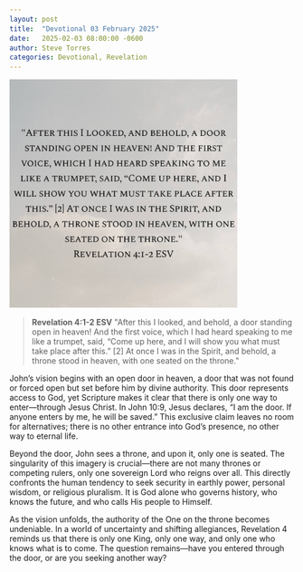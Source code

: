 ```yaml
---
layout: post
title:  "Devotional 03 February 2025"
date:   2025-02-03 08:00:00 -0600
author: Steve Torres
categories: Devotional, Revelation
---
```


<img src="https://github.com/ElEsteeb/ElEsteeb.github.io/blob/main/images/devotionals/Rev-4_1-2.jpg?raw=true" alt="Rev 4:1-2" style="max-width: 80%; height: auto;">

>**Revelation 4:1-2 ESV**
>"After this I looked, and behold, a door standing open in heaven! And the first voice, which I had heard speaking to me like a trumpet, said, “Come up here, and I will show you what must take place after this.” [2] At once I was in the Spirit, and behold, a throne stood in heaven, with one seated on the throne."

John’s vision begins with an open door in heaven, a door that was not found or forced open but set before him by divine authority. This door represents access to God, yet Scripture makes it clear that there is only one way to enter—through Jesus Christ. In John 10:9, Jesus declares, “I am the door. If anyone enters by me, he will be saved.” This exclusive claim leaves no room for alternatives; there is no other entrance into God’s presence, no other way to eternal life.

Beyond the door, John sees a throne, and upon it, only one is seated. The singularity of this imagery is crucial—there are not many thrones or competing rulers, only one sovereign Lord who reigns over all. This directly confronts the human tendency to seek security in earthly power, personal wisdom, or religious pluralism. It is God alone who governs history, who knows the future, and who calls His people to Himself.

As the vision unfolds, the authority of the One on the throne becomes undeniable. In a world of uncertainty and shifting allegiances, Revelation 4 reminds us that there is only one King, only one way, and only one who knows what is to come. The question remains—have you entered through the door, or are you seeking another way?


<script src="https://www.biblegateway.com/public/link-to-us/tooltips/bglinks.js" type="text/javascript"></script>
<script type="text/javascript">
BGLinks.version = "ESV";
BGLinks.linkVerses();
</script>
